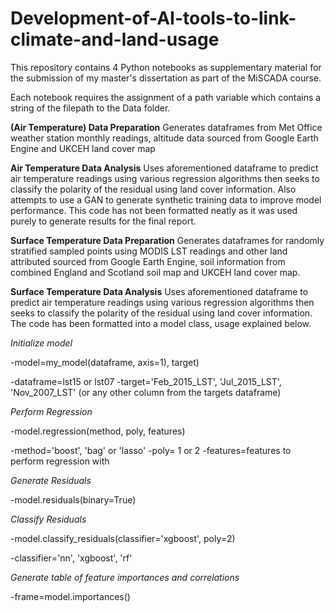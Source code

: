 # Development-of-AI-tools-to-link-climate-and-land-usage

This repository contains 4 Python notebooks as supplementary material for the submission of my master's dissertation as part of the MiSCADA course. 

Each notebook requires the assignment of a path variable which contains a string of the filepath to the Data folder. 


**(Air Temperature) Data Preparation**
Generates dataframes from Met Office weather station monthly readings, altitude data sourced from Google Earth Engine and UKCEH land cover map

**Air Temperature Data Analysis** 
Uses aforementioned dataframe to predict air temperature readings using various regression algorithms then seeks to classify the polarity of the residual using land cover information. Also attempts to use a GAN to generate synthetic training data to improve model performance. 
This code has not been formatted neatly as it was used purely to generate results for the final report. 

**Surface Temperature Data Preparation**
Generates dataframes for randomly stratified sampled points using MODIS LST readings and other land attributed sourced from Google Earth Engine, soil information from combined England and Scotland soil map and UKCEH land cover map.  

**Surface Temperature Data Analysis**
Uses aforementioned dataframe to predict air temperature readings using various regression algorithms then seeks to classify the polarity of the residual using land cover information. The code has been formatted into a model class, usage explained below.


*Initialize model* 

-model=my_model(dataframe, axis=1), target)

-dataframe=lst15 or lst07 
-target='Feb_2015_LST', 'Jul_2015_LST', 'Nov_2007_LST' (or any other column from the targets dataframe) 

*Perform Regression* 

-model.regression(method, poly, features)

-method='boost', 'bag' or 'lasso' 
-poly= 1 or 2 
-features=features to perform regression with

*Generate Residuals*

-model.residuals(binary=True)

*Classify Residuals*

-model.classify_residuals(classifier='xgboost', poly=2) 

-classifier='nn', 'xgboost', 'rf'

*Generate table of feature importances and correlations*

-frame=model.importances() 
